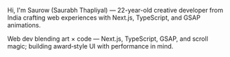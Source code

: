 Hi, I'm Saurow (Saurabh Thapliyal) — 22-year-old creative developer from India crafting web experiences with Next.js, TypeScript, and GSAP animations.

Web dev blending art × code — Next.js, TypeScript, GSAP, and scroll magic; building award‑style UI with performance in mind.
